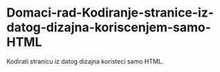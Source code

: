 # Domaci-rad-Kodiranje-stranice-iz-datog-dizajna-koriscenjem-samo-HTML
Kodirati stranicu iz datog dizajna koristeci samo HTML.
